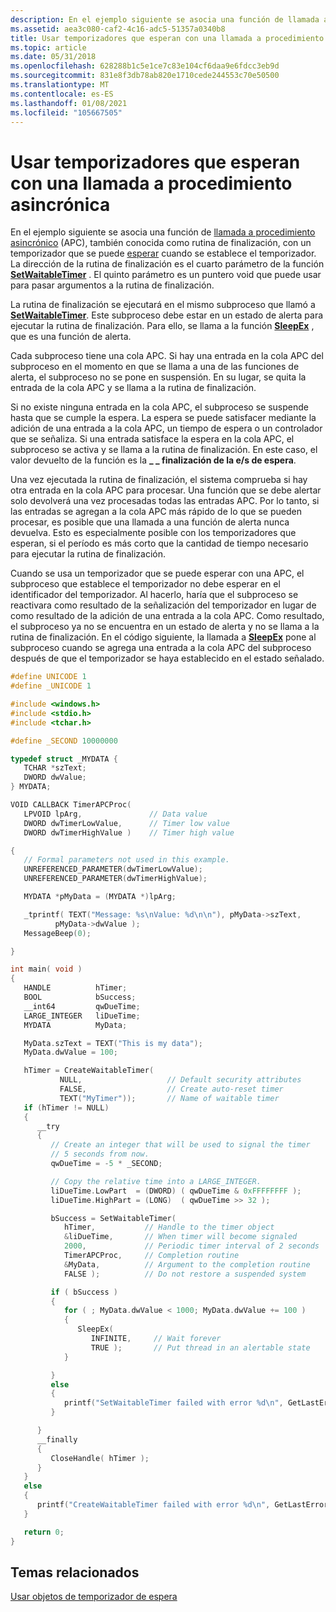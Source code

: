 ```yaml
---
description: En el ejemplo siguiente se asocia una función de llamada a procedimiento asincrónico (APC), también conocida como rutina de finalización, con un temporizador que se puede esperar cuando se establece el temporizador.
ms.assetid: aea3c080-caf2-4c16-adc5-51357a0340b8
title: Usar temporizadores que esperan con una llamada a procedimiento asincrónica
ms.topic: article
ms.date: 05/31/2018
ms.openlocfilehash: 628288b1c5e1ce7c83e104cf6daa9e6fdcc3eb9d
ms.sourcegitcommit: 831e8f3db78ab820e1710cede244553c70e50500
ms.translationtype: MT
ms.contentlocale: es-ES
ms.lasthandoff: 01/08/2021
ms.locfileid: "105667505"
---
```

# <a name="using-waitable-timers-with-an-asynchronous-procedure-call"></a>Usar temporizadores que esperan con una llamada a procedimiento asincrónica

En el ejemplo siguiente se asocia una función de [llamada a procedimiento asincrónico](asynchronous-procedure-calls.md) (APC), también conocida como rutina de finalización, con un temporizador que se puede [esperar](waitable-timer-objects.md) cuando se establece el temporizador. La dirección de la rutina de finalización es el cuarto parámetro de la función [**SetWaitableTimer**](/windows/win32/api/synchapi/nf-synchapi-setwaitabletimer) . El quinto parámetro es un puntero void que puede usar para pasar argumentos a la rutina de finalización.

La rutina de finalización se ejecutará en el mismo subproceso que llamó a [**SetWaitableTimer**](/windows/win32/api/synchapi/nf-synchapi-setwaitabletimer). Este subproceso debe estar en un estado de alerta para ejecutar la rutina de finalización. Para ello, se llama a la función [**SleepEx**](/windows/win32/api/synchapi/nf-synchapi-sleepex) , que es una función de alerta.

Cada subproceso tiene una cola APC. Si hay una entrada en la cola APC del subproceso en el momento en que se llama a una de las funciones de alerta, el subproceso no se pone en suspensión. En su lugar, se quita la entrada de la cola APC y se llama a la rutina de finalización.

Si no existe ninguna entrada en la cola APC, el subproceso se suspende hasta que se cumple la espera. La espera se puede satisfacer mediante la adición de una entrada a la cola APC, un tiempo de espera o un controlador que se señaliza. Si una entrada satisface la espera en la cola APC, el subproceso se activa y se llama a la rutina de finalización. En este caso, el valor devuelto de la función es la **\_ \_ finalización de la e/s de espera**.

Una vez ejecutada la rutina de finalización, el sistema comprueba si hay otra entrada en la cola APC para procesar. Una función que se debe alertar solo devolverá una vez procesadas todas las entradas APC. Por lo tanto, si las entradas se agregan a la cola APC más rápido de lo que se pueden procesar, es posible que una llamada a una función de alerta nunca devuelva. Esto es especialmente posible con los temporizadores que esperan, si el período es más corto que la cantidad de tiempo necesario para ejecutar la rutina de finalización.

Cuando se usa un temporizador que se puede esperar con una APC, el subproceso que establece el temporizador no debe esperar en el identificador del temporizador. Al hacerlo, haría que el subproceso se reactivara como resultado de la señalización del temporizador en lugar de como resultado de la adición de una entrada a la cola APC. Como resultado, el subproceso ya no se encuentra en un estado de alerta y no se llama a la rutina de finalización. En el código siguiente, la llamada a [**SleepEx**](/windows/win32/api/synchapi/nf-synchapi-sleepex) pone al subproceso cuando se agrega una entrada a la cola APC del subproceso después de que el temporizador se haya establecido en el estado señalado.


```C++
#define UNICODE 1
#define _UNICODE 1

#include <windows.h>
#include <stdio.h>
#include <tchar.h>

#define _SECOND 10000000

typedef struct _MYDATA {
   TCHAR *szText;
   DWORD dwValue;
} MYDATA;

VOID CALLBACK TimerAPCProc(
   LPVOID lpArg,               // Data value
   DWORD dwTimerLowValue,      // Timer low value
   DWORD dwTimerHighValue )    // Timer high value

{
   // Formal parameters not used in this example.
   UNREFERENCED_PARAMETER(dwTimerLowValue);
   UNREFERENCED_PARAMETER(dwTimerHighValue);

   MYDATA *pMyData = (MYDATA *)lpArg;

   _tprintf( TEXT("Message: %s\nValue: %d\n\n"), pMyData->szText,
          pMyData->dwValue );
   MessageBeep(0);

}

int main( void ) 
{
   HANDLE          hTimer;
   BOOL            bSuccess;
   __int64         qwDueTime;
   LARGE_INTEGER   liDueTime;
   MYDATA          MyData;

   MyData.szText = TEXT("This is my data");
   MyData.dwValue = 100;

   hTimer = CreateWaitableTimer(
           NULL,                   // Default security attributes
           FALSE,                  // Create auto-reset timer
           TEXT("MyTimer"));       // Name of waitable timer
   if (hTimer != NULL)
   {
      __try 
      {
         // Create an integer that will be used to signal the timer 
         // 5 seconds from now.
         qwDueTime = -5 * _SECOND;

         // Copy the relative time into a LARGE_INTEGER.
         liDueTime.LowPart  = (DWORD) ( qwDueTime & 0xFFFFFFFF );
         liDueTime.HighPart = (LONG)  ( qwDueTime >> 32 );

         bSuccess = SetWaitableTimer(
            hTimer,           // Handle to the timer object
            &liDueTime,       // When timer will become signaled
            2000,             // Periodic timer interval of 2 seconds
            TimerAPCProc,     // Completion routine
            &MyData,          // Argument to the completion routine
            FALSE );          // Do not restore a suspended system

         if ( bSuccess ) 
         {
            for ( ; MyData.dwValue < 1000; MyData.dwValue += 100 ) 
            {
               SleepEx(
                  INFINITE,     // Wait forever
                  TRUE );       // Put thread in an alertable state
            }

         } 
         else 
         {
            printf("SetWaitableTimer failed with error %d\n", GetLastError());
         }

      } 
      __finally 
      {
         CloseHandle( hTimer );
      }
   } 
   else 
   {
      printf("CreateWaitableTimer failed with error %d\n", GetLastError());
   }

   return 0;
}
```



## <a name="related-topics"></a>Temas relacionados

<dl> <dt>

[Usar objetos de temporizador de espera](using-waitable-timer-objects.md)
</dt> </dl>

 

 
